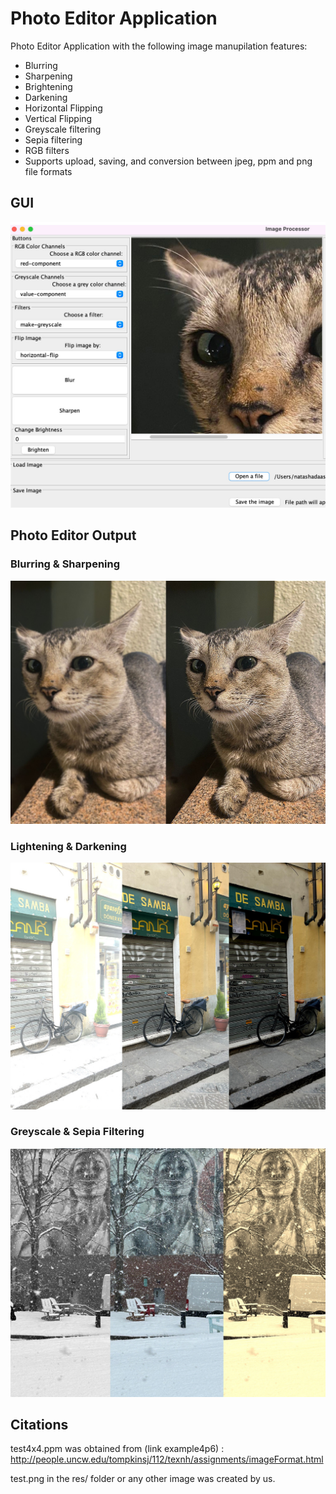 # Photo Editor Application

Photo Editor Application with the following image manupilation features:
* Blurring
* Sharpening
* Brightening
* Darkening
* Horizontal Flipping
* Vertical Flipping
* Greyscale filtering
* Sepia filtering
* RGB filters
* Supports upload, saving, and conversion between jpeg, ppm and png file formats

## GUI
![Image of Key](https://github.com/nMDaas/Photo-Editor/blob/main/images/photoeditor.jpg)

## Photo Editor Output

### Blurring & Sharpening
![Image of Key](https://github.com/nMDaas/Photo-Editor/blob/main/images/re.jpg)

### Lightening & Darkening
![Image of Key](https://github.com/nMDaas/Photo-Editor/blob/main/images/rf.jpg)

### Greyscale & Sepia Filtering
![Image of Key](https://github.com/nMDaas/Photo-Editor/blob/main/images/rg.jpg)

## Citations
test4x4.ppm was obtained from (link example4p6) :
http://people.uncw.edu/tompkinsj/112/texnh/assignments/imageFormat.html

test.png in the res/ folder or any other image was created by us.

